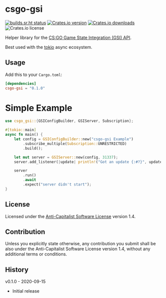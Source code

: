 # csgo-gsi

[![builds.sr.ht status](https://builds.sr.ht/~boringcactus/csgo-gsi.svg)](https://builds.sr.ht/~boringcactus/csgo-gsi?)
[![Crates.io version](https://img.shields.io/crates/v/csgo-gsi)](https://crates.io/crates/csgo-gsi)
[![Crates.io downloads](https://img.shields.io/crates/d/csgo-gsi)](https://crates.io/crates/csgo-gsi)
![Crates.io license](https://img.shields.io/crates/l/csgo-gsi)

Helper library for the [CS:GO Game State Integration (GSI) API][gsi].

Best used with the [tokio](https://tokio.rs/) async ecosystem.

[gsi]: https://developer.valvesoftware.com/wiki/Counter-Strike:_Global_Offensive_Game_State_Integration

## Usage

Add this to your `Cargo.toml`:

```toml
[dependencies]
csgo-gsi = "0.1.0"
```

# Simple Example

```rust
use csgo_gsi::{GSIConfigBuilder, GSIServer, Subscription};

#[tokio::main]
async fn main() {
    let config = GSIConfigBuilder::new("csgo-gsi Example")
        .subscribe_multiple(Subscription::UNRESTRICTED)
        .build();

    let mut server = GSIServer::new(config, 31337);
    server.add_listener(|update| println!("Got an update {:#?}", update));

    server
        .run()
        .await
        .expect("server didn't start");
}
```

## License

Licensed under the [Anti-Capitalist Software License](https://anticapitalist.software/) version 1.4.

## Contribution

Unless you explicitly state otherwise, any contribution you submit shall be
also under the Anti-Capitalist Software License version 1.4, without any additional terms or conditions.

## History

v0.1.0 - 2020-09-15
- Initial release
